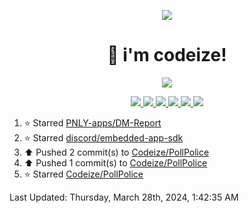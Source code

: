 <p align="center">
    <img src="https://avatars.githubusercontent.com/u/63158950?s=400&u=dd76c829ae30921e131dcbe7c830dc368e2d6e8a&v=4" />
</p>

<h1 align="center">
    👋 i'm codeize!
</h1>

<p align="center">
  <a href="https://skillicons.dev">
    <img align="center" src="https://skillicons.dev/icons?i=discord,bots,ts,nodejs,mysql,postgresql,react,nextjs,tailwindcss" />
  </a>
</p>

<p align="center">
  <a href="https://discord.com/users/668423998777982997">
    <img src="https://nocache.advaith.workers.dev?url=https://img.shields.io/endpoint?url=https://dev.discordprofiles.me/api/badge/status/668423998777982997?simple=true" />
    <img src="https://nocache.advaith.workers.dev?url=https://img.shields.io/endpoint?url=https://dev.discordprofiles.me/api/badge/vscode/668423998777982997" />
    <img src="https://nocache.advaith.workers.dev?url=https://img.shields.io/endpoint?url=https://dev.discordprofiles.me/api/badge/playing/668423998777982997" />
    <img src="https://nocache.advaith.workers.dev?url=https://img.shields.io/endpoint?url=https://dev.discordprofiles.me/api/badge/spotify/668423998777982997" />
    <img src="https://komarev.com/ghpvc/?username=codeize" />
    <img src="https://hits.link/hits?url=https%3A%2F%2Fgithub.com%2FCodeize" />
  </a>
</p>

<!--RECENT_ACTIVITY:start-->
1. ⭐ Starred [PNLY-apps/DM-Report](https://github.com/PNLY-apps/DM-Report)<br>
2. ⭐ Starred [discord/embedded-app-sdk](https://github.com/discord/embedded-app-sdk)<br>
3. ⬆️ Pushed 2 commit(s) to [Codeize/PollPolice](https://github.com/Codeize/PollPolice)<br>
4. ⬆️ Pushed 1 commit(s) to [Codeize/PollPolice](https://github.com/Codeize/PollPolice)<br>
5. ⭐ Starred [Codeize/PollPolice](https://github.com/Codeize/PollPolice)<br>
<!--RECENT_ACTIVITY:end-->

<!--RECENT_ACTIVITY:last_update-->
Last Updated: Thursday, March 28th, 2024, 1:42:35 AM
<!--RECENT_ACTIVITY:last_update_end-->
